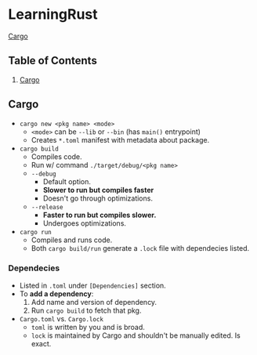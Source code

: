 # LearningRust
[Cargo](https://doc.bccnsoft.com/docs/rust-1.36.0-docs-html/cargo/guide/creating-a-new-project.html)

## Table of Contents
1. [Cargo](#cargo)

## Cargo
* `cargo new <pkg name> <mode>`
    * `<mode>` can be `--lib` or `--bin` (has `main()` entrypoint)
    * Creates `*.toml` manifest with metadata about package.
* `cargo build`
    * Compiles code.
    * Run w/ command `./target/debug/<pkg name>`
    * `--debug` 
        * Default option.
        * **Slower to run but compiles faster**
        * Doesn't go through optimizations.
    * `--release`
        * **Faster to run but compiles slower.**
        * Undergoes optimizations.
* `cargo run`
    * Compiles and runs code.
    * Both `cargo build/run` generate a `.lock` file with dependecies listed.

### Dependecies
* Listed in `.toml` under `[Dependencies]` section.
* To **add a dependency**:
    1. Add name and version of dependency.
    2. Run `cargo build` to fetch that pkg.
* `Cargo.toml` vs. `Cargo.lock`
    * `toml` is written by you and is broad.
    * `lock` is maintained by Cargo and shouldn't be manually edited. Is exact.